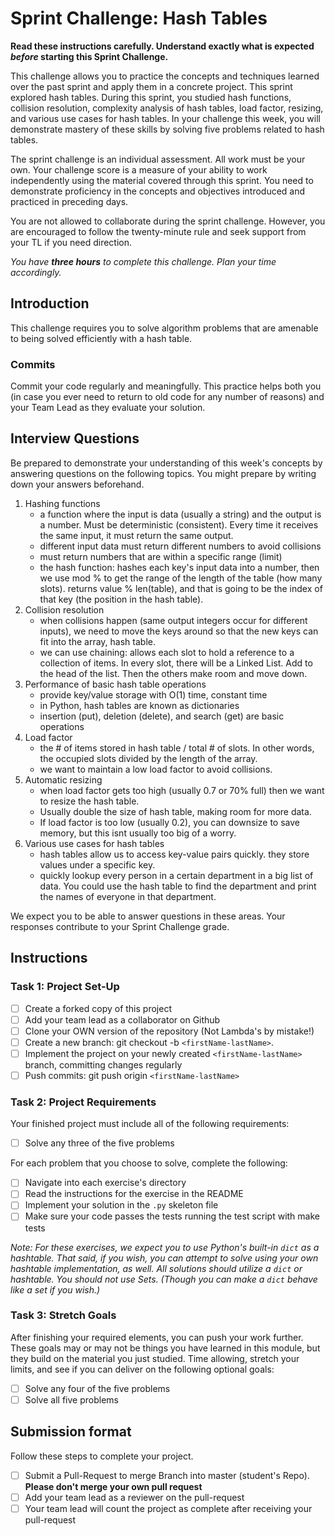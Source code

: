 # Sprint Challenge: Hash Tables

**Read these instructions carefully. Understand exactly what is expected _before_ starting this Sprint Challenge.**

This challenge allows you to practice the concepts and techniques learned over the past sprint and apply them in a concrete project. This sprint explored hash tables. During this sprint, you studied hash functions, collision resolution, complexity analysis of hash tables, load factor, resizing, and various use cases for hash tables. In your challenge this week, you will demonstrate mastery of these skills by solving five problems related to hash tables.

The sprint challenge is an individual assessment. All work must be your own. Your challenge score is a measure of your ability to work independently using the material covered through this sprint. You need to demonstrate proficiency in the concepts and objectives introduced and practiced in preceding days.

You are not allowed to collaborate during the sprint challenge. However, you are encouraged to follow the twenty-minute rule and seek support from your TL if you need direction.

_You have **three hours** to complete this challenge. Plan your time accordingly._

## Introduction

This challenge requires you to solve algorithm problems that are amenable to being solved efficiently with a hash table.

### Commits

Commit your code regularly and meaningfully. This practice helps both you (in case you ever need to return to old code for any number of reasons) and your Team Lead as they evaluate your solution.

## Interview Questions

Be prepared to demonstrate your understanding of this week's concepts by answering questions on the following topics. You might prepare by writing down your answers beforehand.

1. Hashing functions
    - a function where the input is data (usually a string) and the output is a number. Must be deterministic (consistent). Every time it receives the same input, it must return the same output.
    - different input data must return different numbers to avoid collisions
    - must return numbers that are within a specific range (limit)
    - the hash function: hashes each key's input data into a number, then we use mod % to get the range of the length of the table (how many slots). returns value % len(table), and that is going to be the index of that key (the position in the hash table).
2. Collision resolution
    - when collisions happen (same output integers occur for different inputs), we need to move the keys around so that the new keys can fit into the array, hash table.
    - we can use chaining: allows each slot to hold a reference to a collection of items. In every slot, there will be a Linked List. Add to the head of the list. Then the others make room and move down.
3. Performance of basic hash table operations
    - provide key/value storage with O(1) time, constant time
    - in Python, hash tables are known as dictionaries
    - insertion (put), deletion (delete), and search (get) are basic operations
4. Load factor
    - the # of items stored in hash table / total # of slots. In other words, the occupied slots divided by the length of the array.
    - we want to maintain a low load factor to avoid collisions.
5. Automatic resizing
    - when load factor gets too high (usually 0.7 or 70% full) then we want to resize the hash table. 
    - Usually double the size of hash table, making room for more data.
    - If load factor is too low (usually 0.2), you can downsize to save memory, but this isnt usually too big of a worry.
6. Various use cases for hash tables
    - hash tables allow us to access key-value pairs quickly. they store values under a specific key.
    - quickly lookup every person in a certain department in a big list of data. You could use the hash table to find the department and print the names of everyone in that department.


We expect you to be able to answer questions in these areas. Your responses contribute to your Sprint Challenge grade.

## Instructions

### Task 1: Project Set-Up

- [ ] Create a forked copy of this project
- [ ] Add your team lead as a collaborator on Github
- [ ] Clone your OWN version of the repository (Not Lambda's by mistake!)
- [ ] Create a new branch: git checkout -b `<firstName-lastName>`.
- [ ] Implement the project on your newly created `<firstName-lastName>` branch, committing changes regularly
- [ ] Push commits: git push origin `<firstName-lastName>`

### Task 2: Project Requirements

Your finished project must include all of the following requirements:

- [ ] Solve any three of the five problems

For each problem that you choose to solve, complete the following:

- [ ] Navigate into each exercise's directory
- [ ] Read the instructions for the exercise in the README
- [ ] Implement your solution in the `.py` skeleton file
- [ ] Make sure your code passes the tests running the test script with make tests

*Note: For these exercises, we expect you to use Python's built-in `dict` as a hashtable. That said, if you wish, you can attempt to solve using your own hashtable implementation, as well. All solutions should utilize a `dict` or hashtable. You should not use Sets. (Though you can make a `dict` behave like a set if you wish.)*

### Task 3: Stretch Goals

After finishing your required elements, you can push your work further. These goals may or may not be things you have learned in this module, but they build on the material you just studied. Time allowing, stretch your limits, and see if you can deliver on the following optional goals:

- [ ] Solve any four of the five problems
- [ ] Solve all five problems

## Submission format

Follow these steps to complete your project.

- [ ] Submit a Pull-Request to merge <firstName-lastName> Branch into master (student's  Repo). **Please don't merge your own pull request**
- [ ] Add your team lead as a reviewer on the pull-request
- [ ] Your team lead will count the project as complete after receiving your pull-request
